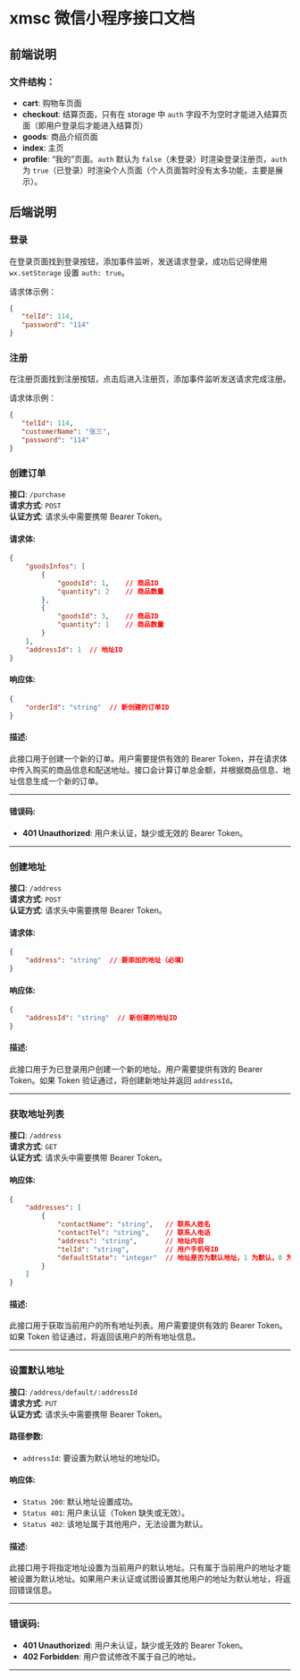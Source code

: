 # xmsc 微信小程序接口文档

## 前端说明

### 文件结构：

- **cart**: 购物车页面
- **checkout**: 结算页面，只有在 storage 中 `auth` 字段不为空时才能进入结算页面（即用户登录后才能进入结算页）
- **goods**: 商品介绍页面
- **index**: 主页
- **profile**: “我的”页面。`auth` 默认为 `false`（未登录）时渲染登录注册页，`auth` 为 `true`（已登录）时渲染个人页面（个人页面暂时没有太多功能，主要是展示）。

## 后端说明

### **登录**
   
   在登录页面找到登录按钮，添加事件监听，发送请求登录，成功后记得使用 `wx.setStorage` 设置 `auth: true`。
   
   请求体示例：
   ```json
   {
      "telId": 114,
      "password": "114"
   }
   ```

### **注册**
   
   在注册页面找到注册按钮，点击后进入注册页，添加事件监听发送请求完成注册。

   请求体示例：
   ```json
   {
      "telId": 114, 
      "customerName": "张三", 
      "password": "114"
   }
   ```



### **创建订单**

**接口**: `/purchase`  
**请求方式**: `POST`  
**认证方式**: 请求头中需要携带 Bearer Token。

#### **请求体**:
```json
{
    "goodsInfos": [
        {
            "goodsId": 1,    // 商品ID
            "quantity": 2    // 商品数量
        },
        {
            "goodsId": 3,    // 商品ID
            "quantity": 1    // 商品数量
        }
    ],
    "addressId": 1  // 地址ID
}
```

#### **响应体**:
```json
{
    "orderId": "string"  // 新创建的订单ID
}
```

#### **描述**:
此接口用于创建一个新的订单。用户需要提供有效的 Bearer Token，并在请求体中传入购买的商品信息和配送地址。接口会计算订单总金额，并根据商品信息、地址信息生成一个新的订单。

---

#### **错误码**:
- **401 Unauthorized**: 用户未认证，缺少或无效的 Bearer Token。

---



### **创建地址**

**接口**: `/address`  
**请求方式**: `POST`  
**认证方式**: 请求头中需要携带 Bearer Token。

#### **请求体**:
```json
{
    "address": "string"  // 要添加的地址（必填）
}
```

#### **响应体**:
```json
{
    "addressId": "string"  // 新创建的地址ID
}
```

#### **描述**:
此接口用于为已登录用户创建一个新的地址。用户需要提供有效的 Bearer Token。如果 Token 验证通过，将创建新地址并返回 `addressId`。

---

### **获取地址列表**

**接口**: `/address`  
**请求方式**: `GET`  
**认证方式**: 请求头中需要携带 Bearer Token。

#### **响应体**:
```json
{
    "addresses": [
        {
            "contactName": "string",   // 联系人姓名
            "contactTel": "string",    // 联系人电话
            "address": "string",       // 地址内容
            "telId": "string",         // 用户手机号ID
            "defaultState": "integer"  // 地址是否为默认地址，1 为默认，0 为非默认
        }
    ]
}
```

#### **描述**:
此接口用于获取当前用户的所有地址列表。用户需要提供有效的 Bearer Token。如果 Token 验证通过，将返回该用户的所有地址信息。

---

### **设置默认地址**

**接口**: `/address/default/:addressId`  
**请求方式**: `PUT`  
**认证方式**: 请求头中需要携带 Bearer Token。

#### **路径参数**:
- `addressId`: 要设置为默认地址的地址ID。

#### **响应体**:
- `Status 200`: 默认地址设置成功。
- `Status 401`: 用户未认证（Token 缺失或无效）。
- `Status 402`: 该地址属于其他用户，无法设置为默认。

#### **描述**:
此接口用于将指定地址设置为当前用户的默认地址。只有属于当前用户的地址才能被设置为默认地址。如果用户未认证或试图设置其他用户的地址为默认地址，将返回错误信息。

---

### **错误码**:
- **401 Unauthorized**: 用户未认证，缺少或无效的 Bearer Token。
- **402 Forbidden**: 用户尝试修改不属于自己的地址。

---
